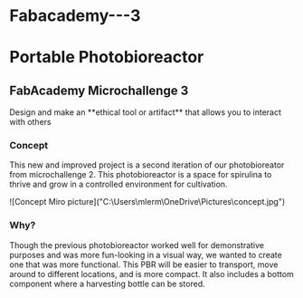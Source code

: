 # Fabacademy---3

<h1>Portable Photobioreactor</h1>
<h2>FabAcademy Microchallenge 3</h2>

<p>Design and make an **ethical tool or artifact** that allows you to interact with others</p>

<h3>Concept</h3>
  <p>This new and improved project is a second iteration of our photobioreator from microchallenge 2. This photobioreactor is a space for spirulina to thrive and grow in a controlled environment for cultivation.</p>
    ![Concept Miro picture]("C:\Users\mlerm\OneDrive\Pictures\concept.jpg")

<h3>Why?</h3>
  <p>Though the previous photobioreactor worked well for demonstrative purposes and was more fun-looking in a visual way, we wanted to create one that was more functional. This PBR will be easier to transport, move around to different locations, and is more compact. It also includes a bottom component where a harvesting bottle can be stored.</p>
